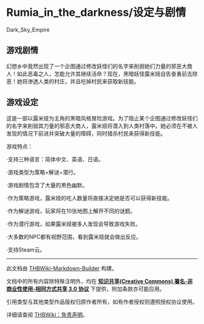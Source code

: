 # Rumia_in_the_darkness/设定与剧情

<!-- source html: G:\repos\THBWiki-Markdown-Builder\THBWikiMarkdown\Temp\main\8\86\ns0%3ARumia_in_the_darkness%2F%E8%AE%BE%E5%AE%9A%E4%B8%8E%E5%89%A7%E6%83%85.html -->

Dark_Sky_Empire


## 游戏剧情
  
幻想乡中竟然出现了一个企图通过修改妖怪们的名字来削弱她们力量的邪恶大商人！如此恶毒之人，怎能允许其继续活命？现在，黑暗妖怪露米娅自告奋勇前去除恶！她将渗透人类的村庄，并且吃掉村民来获取新技能。
  


## 游戏设定
  
这是一部以露米娅为主角的黑暗风格冒险游戏。为了阻止某个企图通过修改妖怪们的名字来削弱其力量的邪恶大商人，露米娅将潜入到人类村落中。她必须在不被人发现的情况下前进并突破大量的障碍，同时猎杀村民来获得新技能。
  
  
  

  
  
游戏特点：
  
  
·支持三种语言：简体中文、英语、日语。
  
  
·游戏类型为策略+解谜+潜行。
  
  
·游戏剧情包含了大量的黑色幽默。
  
  
·作为策略游戏，露米娅的吃人数量将直接决定她是否可以获得新技能。
  
  
·作为解谜游戏，玩家将在10张地图上解开不同的谜题。
  
  
·作为潜行游戏，如果露米娅被多人发现会导致游戏失败。
  
  
·大多数的NPC都有视野范围，看到露米娅就会做出反应。
  
  
·支持Steam云。
  





---

此文档由 [THBWiki-Markdown-Builder](https://github.com/Delsin-Yu/THBWiki-Markdown-Builder) 构建。

文档中的所有内容除特殊注明外，均在 [**知识共享(Creative Commons) 署名-非商业性使用-相同方式共享 3.0 协议**](https://creativecommons.org/licenses/by-sa/3.0/deed.zh-hans) 下提供，附加条款亦可能应用。

引用类型与其他类型作品版权归原作者所有，如有作者授权则遵照授权协议使用。

详细请查阅 [THBWiki：免责声明](https://thbwiki.cc/THBWiki:%E5%85%8D%E8%B4%A3%E5%A3%B0%E6%98%8E)。


